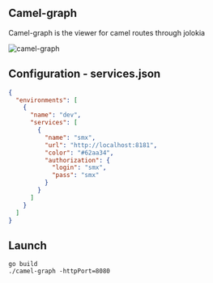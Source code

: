 ## Camel-graph
Camel-graph is the viewer for camel routes through jolokia

![camel-graph](https://user-images.githubusercontent.com/884337/50089472-812aca00-0238-11e9-8988-eb70b665ef81.png)
## Configuration - services.json
```json
{
  "environments": [
    {
      "name": "dev",
      "services": [
        {
          "name": "smx",
          "url": "http://localhost:8181",
          "color": "#62aa34",
          "authorization": {
            "login": "smx",
            "pass": "smx"
          }
        }
      ]
    }
  ]
}

```
## Launch
```
go build
./camel-graph -httpPort=8080
```
